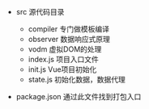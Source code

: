 - src 源代码目录
  - compiler 专门做模板编译
  - observer 数据响应式原理
  - vodm 虚拟DOM的处理
  - index.js 项目入口文件
  - init.js Vue项目初始化
  - state.js 初始化数据，数据代理


- package.json 通过此文件找到打包入口